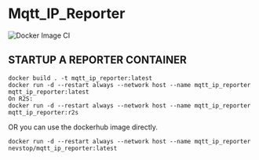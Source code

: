 # Mqtt_IP_Reporter

![Docker Image CI](https://github.com/supernevstop/MqttIPReporter/workflows/Docker%20Image%20CI/badge.svg)


## STARTUP A REPORTER CONTAINER

```
docker build . -t mqtt_ip_reporter:latest
docker run -d --restart always --network host --name mqtt_ip_reporter mqtt_ip_reporter:latest
On R2S:
docker run -d --restart always --network host --name mqtt_ip_reporter mqtt_ip_reporter:r2s
```

OR you can use the dockerhub image directly.

```
docker run -d --restart always --network host --name mqtt_ip_reporter nevstop/mqtt_ip_reporter:latest
```
